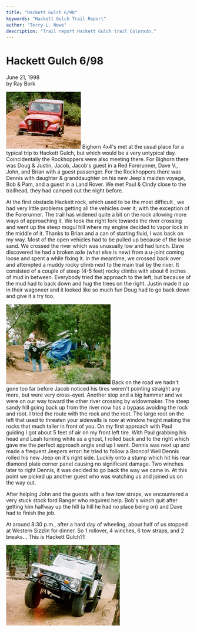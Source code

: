```yaml
---
title: "Hackett Gulch 6/98"
keywords: "Hackett Gulch Trail Report"
author: "Terry L. Howe"
description: "Trail report Hackett Gulch trail Colorado."
---
```

# Hackett Gulch 6/98

June 21, 1998  
by Ray Bork  

![John sideways on the mogul field](../../img/terry/trail/hg980603.jpg) Bighorn 4x4's met at the usual place for a typical trip to Hackett Gulch, but which would be a very untypical day. Coincidentally the Rockhoppers were also meeting there. For Bighorn there was Doug & Justin, Jacob, Jacob's guest in a Red Forerunner, Dave V., John, and Brian with a guest passenger. For the Rockhoppers there was Dennis with daughter & granddaughter on his new Jeep's maiden voyage, Bob & Pam, and a guest in a Land Rover. We met Paul & Cindy close to the trailhead, they had camped out the night before. 

At the first obstacle Hackett rock, which used to be the most difficult , we had very little problems getting all the vehicles over it; with the exception of the Forerunner. The trail has widened quite a bit on the rock allowing more ways of approaching it. We took the right fork towards the river crossing and went up the steep mogul hill where my engine decided to vapor lock in the middle of it. Thanks to Brian and a can of starting fluid, I was back on my way. Most of the open vehicles had to be pulled up because of the loose sand. We crossed the river which was unusually low and had lunch. Dave discovered he had a broken axle (what else is new) from a u-joint coming loose and spent a while fixing it. In the meantime, we crossed back over and attempted a muddy rocky climb next to the main trail by the river. It consisted of a couple of steep (4-5 feet) rocky climbs with about 6 inches of mud in between. Everybody tried the approach to the left, but because of the mud had to back down and hug the trees on the right. Justin made it up in their wagoneer and it looked like so much fun Doug had to go back down and give it a try too. 

![Dennis on his side](../../img/terry/trail/hg980602.jpg) Back on the road we hadn't gone too far before Jacob noticed his tires weren't pointing straight any more, but were very cross-eyed. Another stop and a big hammer and we were on our way toward the other river crossing by widowmaker. The steep sandy hill going back up from the river now has a bypass avoiding the rock and root. I tried the route with the rock and the root. The large root on the left that used to threaten your sidewalls is now at window height making the rocks that much taller in front of you. On my first approach with Paul guiding I got about 5 feet of air on my front left tire. With Paul grabbing his head and Leah turning white as a ghost, I rolled back and to the right which gave me the perfect approach angle and up I went. Dennis was next up and made a frequent Jeepers error: he tried to follow a Bronco! Well Dennis rolled his new Jeep on it's right side. Luckily onto a stump which hit his rear diamond plate corner panel causing no significant damage. Two winches later to right Dennis, it was decided to go back the way we came in. At this point we picked up another guest who was watching us and joined us on the way out. 

After helping John and the guests with a few tow straps, we encountered a very stuck stock ford Ranger who required help. Bob's winch quit after getting him halfway up the hill (a hill he had no place being on) and Dave had to finish the job. 

At around 8:30 p.m., after a hard day of wheeling, about half of us stopped at Western Sizzlin for dinner. So 1 rollover, 4 winches, 6 tow straps, and 2 breaks... This is Hackett Gulch?!! 

![Dave with some air on Hackett](../../img/terry/trail/hg980601.jpg)
